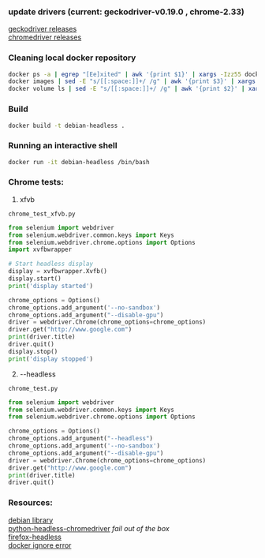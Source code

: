 ### update drivers (current: geckodriver-v0.19.0 , chrome-2.33)  
[geckodriver releases](https://github.com/mozilla/geckodriver/releases)  
[chromedriver releases](https://sites.google.com/a/chromium.org/chromedriver/downloads)  

### Cleaning local docker repository

```bash
docker ps -a | egrep "[Ee]xited" | awk '{print $1}' | xargs -Izz55 docker rm zz55
docker images | sed -E "s/[[:space:]]+/ /g" | awk '{print $3}' | xargs -Izz55 docker rmi zz55
docker volume ls | sed -E "s/[[:space:]]+/ /g" | awk '{print $2}' | xargs -Izz55 docker volume rm zz55
```

### Build
```bash
docker build -t debian-headless .
```

### Running an interactive shell
```bash
docker run -it debian-headless /bin/bash
```

### Chrome tests:
1. xfvb 
```
chrome_test_xfvb.py
```

```python
from selenium import webdriver  
from selenium.webdriver.common.keys import Keys  
from selenium.webdriver.chrome.options import Options  
import xvfbwrapper

# Start headless display
display = xvfbwrapper.Xvfb()
display.start()
print('display started')

chrome_options = Options()  
chrome_options.add_argument('--no-sandbox')
chrome_options.add_argument("--disable-gpu")
driver = webdriver.Chrome(chrome_options=chrome_options)  
driver.get("http://www.google.com")
print(driver.title)
driver.quit()
display.stop()
print('display stopped')
```
2. --headless 
```
chrome_test.py
```

```python
from selenium import webdriver  
from selenium.webdriver.common.keys import Keys  
from selenium.webdriver.chrome.options import Options  

chrome_options = Options()  
chrome_options.add_argument("--headless") 
chrome_options.add_argument('--no-sandbox')
chrome_options.add_argument("--disable-gpu")
driver = webdriver.Chrome(chrome_options=chrome_options)  
driver.get("http://www.google.com")
print(driver.title)
driver.quit()
```

### Resources:
[debian library](https://docs.docker.com/samples/library/debian/)  
[python-headless-chromedriver](https://github.com/rsanchezavalos/python-headless-chromedriver) _fail out of the box_  
[firefox-headless](http://scraping.pro/use-headless-firefox-scraping-linux/)  
[docker ignore error](https://stackoverflow.com/questions/30716937/dockerfile-build-possible-to-ignore-error)



